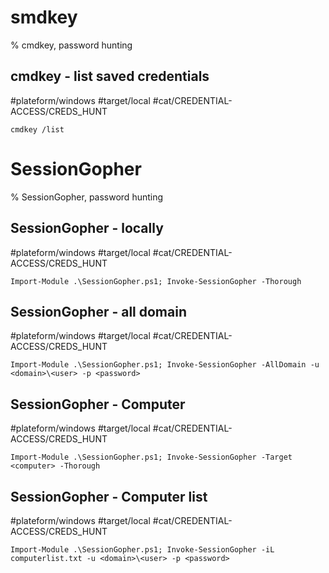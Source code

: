 # smdkey

% cmdkey, password hunting

## cmdkey -  list saved credentials
#plateform/windows  #target/local  #cat/CREDENTIAL-ACCESS/CREDS_HUNT 

```
cmdkey /list
```

# SessionGopher

% SessionGopher, password hunting

## SessionGopher -  locally
#plateform/windows  #target/local #cat/CREDENTIAL-ACCESS/CREDS_HUNT 

```
Import-Module .\SessionGopher.ps1; Invoke-SessionGopher -Thorough
```

## SessionGopher -  all domain
#plateform/windows  #target/local  #cat/CREDENTIAL-ACCESS/CREDS_HUNT 

```
Import-Module .\SessionGopher.ps1; Invoke-SessionGopher -AllDomain -u <domain>\<user> -p <password>
```

## SessionGopher -  Computer 
#plateform/windows  #target/local #cat/CREDENTIAL-ACCESS/CREDS_HUNT 

```
Import-Module .\SessionGopher.ps1; Invoke-SessionGopher -Target <computer> -Thorough
```

## SessionGopher -  Computer list
#plateform/windows  #target/local  #cat/CREDENTIAL-ACCESS/CREDS_HUNT 

```
Import-Module .\SessionGopher.ps1; Invoke-SessionGopher -iL computerlist.txt -u <domain>\<user> -p <password>
```